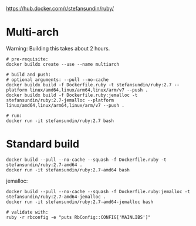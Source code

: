 https://hub.docker.com/r/stefansundin/ruby/

# Multi-arch

Warning: Building this takes about 2 hours.

```
# pre-requisite:
docker buildx create --use --name multiarch

# build and push:
# optional arguments: --pull --no-cache
docker buildx build -f Dockerfile.ruby -t stefansundin/ruby:2.7 --platform linux/amd64,linux/arm64,linux/arm/v7 --push .
docker buildx build -f Dockerfile.ruby:jemalloc -t stefansundin/ruby:2.7-jemalloc --platform linux/amd64,linux/arm64,linux/arm/v7 --push .

# run:
docker run -it stefansundin/ruby:2.7 bash
```

# Standard build

```
docker build --pull --no-cache --squash -f Dockerfile.ruby -t stefansundin/ruby:2.7-amd64 .
docker run -it stefansundin/ruby:2.7-amd64 bash
```

jemalloc:

```
docker build --pull --no-cache --squash -f Dockerfile.ruby:jemalloc -t stefansundin/ruby:2.7-amd64-jemalloc .
docker run -it stefansundin/ruby:2.7-amd64-jemalloc bash

# validate with:
ruby -r rbconfig -e "puts RbConfig::CONFIG['MAINLIBS']"
```
